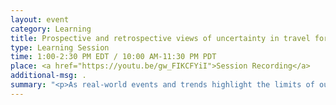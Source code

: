 ```yaml
---
layout: event
category: Learning
title: Prospective and retrospective views of uncertainty in travel forecasting
type: Learning Session
time: 1:00-2:30 PM EDT / 10:00 AM-11:30 PM PDT
place: <a href="https://youtu.be/gw_FIKCFYiI">Session Recording</a>
additional-msg: .
summary: "<p>As real-world events and trends highlight the limits of our predictions, there is a growing recognition of the value of explicitly considering uncertainty in travel forecasting.  This webinar considers contrasting approaches to considering that uncertainty.  The prospective approach, presented by Mr. Daniel Engelberg, considers what may go wrong in travel forecasts and how those potential errors would affect the outcome.  The retrospective approach, presented by Mr. Hoque, considers what has gone wrong in past forecasts and how actual outcomes compare to those forecasts.  The output of both approaches is a range of forecasts that capture the expected uncertainty.  Following the presentations, Dr. Rachel Copperman and Ms. Tara Weidner will lead a discussion of the trade-offs and potential complementarity of these approaches. </p><ul><li><b>Organizer</b> Greg Erhardt, University of Kentucky</li><li><b>Presenters</b> <ul><li>Daniel Engelberg, MIT – <a href='https://drive.google.com/file/d/1MRQFNIzqH7uUiisyShuPLDGH-hmyccry/view?usp=sharing'>Presentation</a></li><li>Jawad Hoque, University of Kentucky – <a href='https://drive.google.com/file/d/1fsgxG9_K4zypb84l-1NecFd0eepjl3jR/view?usp=sharing'>Presentation</a></li></ul></li><li><b>Respondents</b> <ul><li>Rachel Copperman, Cambridge Systematics</li><li>Tara Weidner, Oregon DOT</li></ul></li></ul></p>"
---
```

